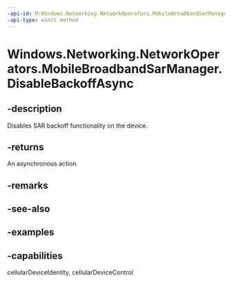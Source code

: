 ```yaml
---
-api-id: M:Windows.Networking.NetworkOperators.MobileBroadbandSarManager.DisableBackoffAsync
-api-type: winrt method
---
```


<!-- Method syntax.
public IAsyncAction MobileBroadbandSarManager.DisableBackoffAsync()
-->

# Windows.Networking.NetworkOperators.MobileBroadbandSarManager.DisableBackoffAsync

## -description
Disables SAR backoff functionality on the device.

## -returns
An asynchronous action.

## -remarks

## -see-also

## -examples


## -capabilities
cellularDeviceIdentity, cellularDeviceControl
